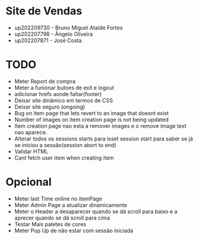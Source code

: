 
# Site de Vendas

* up202209730 - Bruno Miguel Ataide Fortes
* up202207798 - Ângelo Oliveira
* up202207871 - José Costa  


# TODO

* Meter Report de compra 
* Meter a funionar butoes de exit e logout
* adicionar hrefs aonde faltar(footer)
* Deixar site dinâmico em termos de CSS
* Deixar site seguro (ongoing)
* Bug on item page that lets revert to an image that doesnt exist
* Number of images on item creation page is not being updated
* Item creation page nao esta a remover images e o remove image text nao aparece. 
* Alterar todos os sessions starts para isset session start para saber se já se iniciou a sessão(session abort to end)
* Validar HTML
* Cant fetch user item when creating item

# Opcional 

* Meter last Time online no itemPage
* Meter Admin Page a atualizar dinamicamente
* Meter o Header a desaparecer quando se dá scroll para baixo e a aprecer quando se dá scroll para cima
* Testar Mais paletes de cores
* Meter Pop Up de não estar com sessão iniciada